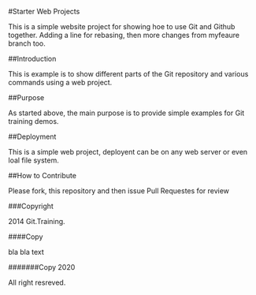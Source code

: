 #Starter Web Projects

This is a simple website project for showing hoe to use Git and Github together.
Adding a line for rebasing, then more changes from myfeaure branch too.

##Introduction

This is example is to show different parts of the Git repository and various commands using a web project.

##Purpose

As started above, the main purpose is to provide simple examples for Git training demos.

##Deployment

This is a simple web project, deployent can be on any web server or even loal file system.

##How to Contribute

Please fork, this repository and then issue Pull Requestes for review

###Copyright

2014 Git.Training.

####Copy

bla bla text

#######Copy 2020

All right resreved.